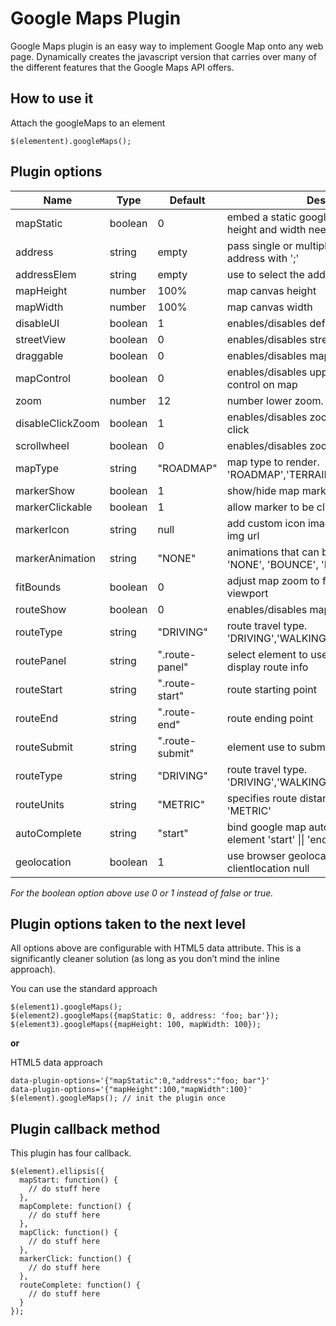 Google Maps Plugin
=====================
Google Maps plugin is an easy way to implement Google Map onto any web page. Dynamically creates the javascript version that carries over many of the different features that the Google Maps API offers.

## How to use it
Attach the googleMaps to an element
```
$(elementent).googleMaps();
```

## Plugin options
<table>
  <thead>
    <tr>
      <th>Name</th>
      <th>Type</th>
      <th>Default</th>
      <th>Description</th>
    </tr>
  </thead>
  <tbody>
    <tr>
      <td>mapStatic</td>
      <td>boolean</td>
      <td>0</td>
      <td>embed a static google map image. if true map height and width needs to be define</td>
    </tr>
    <tr>
      <td>address</td>
      <td>string</td>
      <td>empty</td>
      <td>pass single or multiple address. spilt multiple address with ';'</td>
    </tr>
    <tr>
      <td>addressElem</td>
      <td>string</td>
      <td>empty</td>
      <td>use to select the address element</td>
    </tr>
    <tr>
      <td>mapHeight</td>
      <td>number</td>
      <td>100%</td>
      <td>map canvas height</td>
    </tr>
    <tr>
      <td>mapWidth</td>
      <td>number</td>
      <td>100%</td>
      <td>map canvas width</td>
    </tr>
    <tr>
      <td>disableUI</td>
      <td>boolean</td>
      <td>1</td>
      <td>enables/disables default google map ui</td>
    </tr>
    <tr>
      <td>streetView</td>
      <td>boolean</td>
      <td>0</td>
      <td>enables/disables street view control on map</td>
    </tr>
    <tr>
      <td>draggable</td>
      <td>boolean</td>
      <td>0</td>
      <td>enables/disables map to be draggable</td>
    </tr>
    <tr>
      <td>mapControl</td>
      <td>boolean</td>
      <td>0</td>
      <td>enables/disables upper right hand corner control on map</td>
    </tr>
    <tr>
      <td>zoom</td>
      <td>number</td>
      <td>12</td>
      <td>number lower zoom. higher number zoom</td>
    </tr>
    <tr>
      <td>disableClickZoom</td>
      <td>boolean</td>
      <td>1</td>
      <td>enables/disables zoom and center on double click</td>
    </tr>
    <tr>
      <td>scrollwheel</td>
      <td>boolean</td>
      <td>0</td>
      <td>enables/disables zoom with scrollwheel</td>
    </tr>
    <tr>
      <td>mapType</td>
      <td>string</td>
      <td>"ROADMAP"</td>
      <td>map type to render. 'ROADMAP','TERRAIN','SATELLITE','HYBRID'</td>
    </tr>
    <tr>
      <td>markerShow</td>
      <td>boolean</td>
      <td>1</td>
      <td>show/hide map marker</td>
    </tr>
    <tr>
      <td>markerClickable</td>
      <td>boolean</td>
      <td>1</td>
      <td>allow marker to be clickable</td>
    </tr>
    <tr>
      <td>markerIcon</td>
      <td>string</td>
      <td>null</td>
      <td>add custom icon image for marker base on img url</td>
    </tr>
    <tr>
      <td>markerAnimation</td>
      <td>string</td>
      <td>"NONE"</td>
      <td>animations that can be played on a marker. 'NONE', 'BOUNCE', 'DROP'</td>
    </tr>
    <tr>
      <td>fitBounds</td>
      <td>boolean</td>
      <td>0</td>
      <td>adjust map zoom to fit all markers into map viewport</td>
    </tr>
    <tr>
      <td>routeShow</td>
      <td>boolean</td>
      <td>0</td>
      <td>enables/disables map routes</td>
    </tr>
    <tr>
      <td>routeType</td>
      <td>string</td>
      <td>"DRIVING"</td>
      <td>route travel type. 'DRIVING','WALKING','BICYCLING','TRANSIT'</td>
    </tr>
    <tr>
      <td>routePanel</td>
      <td>string</td>
      <td>".route-panel"</td>
      <td>select element to use as directions panel to display route info</td>
    </tr>
    <tr>
      <td>routeStart</td>
      <td>string</td>
      <td>".route-start"</td>
      <td>route starting point</td>
    </tr>
    <tr>
      <td>routeEnd</td>
      <td>string</td>
      <td>".route-end"</td>
      <td>route ending point</td>
    </tr>
    <tr>
      <td>routeSubmit</td>
      <td>string</td>
      <td>".route-submit"</td>
      <td>element use to submit route</td>
    </tr>
    <tr>
      <td>routeType</td>
      <td>string</td>
      <td>"DRIVING"</td>
      <td>route travel type. 'DRIVING','WALKING','BICYCLING','TRANSIT'</td>
    </tr>
    <tr>
      <td>routeUnits</td>
      <td>string</td>
      <td>"METRIC"</td>
      <td>specifies route distance in units 'IMPERIAL' or 'METRIC'</td>
    </tr>
    <tr>
      <td>autoComplete</td>
      <td>string</td>
      <td>"start"</td>
      <td>bind google map auto complete to input element 'start' || 'end' || 'both'</td>
    </tr>
    <tr>
      <td>geolocation</td>
      <td>boolean</td>
      <td>1</td>
      <td>use browser geolocation lookup if google clientlocation null</td>
    </tr>
  </tbody>
</table>
<i>For the boolean option above use 0 or 1 instead of false or true.</i>

## Plugin options taken to the next level
All options above are configurable with HTML5 data attribute. This is a significantly cleaner solution (as long as you don’t mind the inline approach).

You can use the standard approach
```
$(element1).googleMaps();
$(element2).googleMaps({mapStatic: 0, address: 'foo; bar'});
$(element3).googleMaps({mapHeight: 100, mapWidth: 100});
```
<strong>or</strong>

HTML5 data approach
```
data-plugin-options='{"mapStatic":0,"address":"foo; bar"}'
data-plugin-options='{"mapHeight":100,"mapWidth":100}'
$(element).googleMaps(); // init the plugin once
```

## Plugin callback method
This plugin has four callback.
```
$(element).ellipsis({
  mapStart: function() {
    // do stuff here
  },
  mapComplete: function() {
    // do stuff here
  },
  mapClick: function() {
    // do stuff here
  },
  markerClick: function() {
    // do stuff here
  },
  routeComplete: function() {
    // do stuff here
  }
});
```